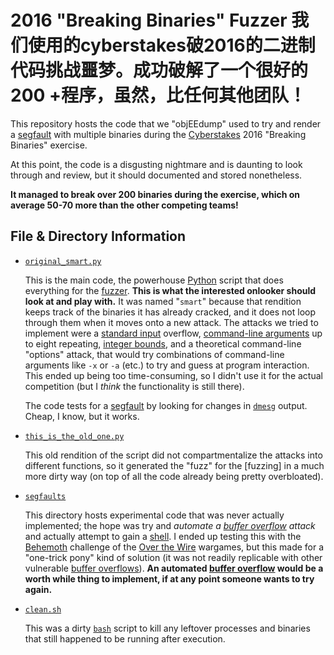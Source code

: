 2016 "Breaking Binaries" Fuzzer
我们使用的cyberstakes破2016的二进制代码挑战噩梦。成功破解了一个很好的200 +程序，虽然，比任何其他团队！
============

This repository hosts the code that we "objEEdump" used to try and render a [segfault] with multiple binaries during the [Cyberstakes] 2016 "Breaking Binaries" exercise.

At this point, the code is a disgusting nightmare and is daunting to look through and review, but it should documented and stored nonetheless.

__It managed to break over 200 binaries during the exercise, which on average 50-70 more than the other competing teams!__

File & Directory Information
--------


* [`original_smart.py`](original_smart.py)

	This is the main code, the powerhouse [Python] script that does everything for the [fuzzer]. __This is what the interested onlooker should look at and play with.__ It was named "`smart`" because that rendition keeps track of the binaries it has already cracked, and it does not loop through them when it moves onto a new attack. The attacks we tried to implement were a [standard input] overflow, [command-line arguments] up to eight repeating, [integer bounds], and a theoretical command-line "options" attack, that would try combinations of command-line arguments like `-x` or `-a` (etc.) to try and guess at program interaction. This ended up being too time-consuming, so I didn't use it for the actual competition (but I _think_ the functionality is still there). 

	The code tests for a [segfault] by looking for changes in [`dmesg`][dmesg] output. Cheap, I know, but it works.


* [`this_is_the_old_one.py`](this_is_the_old_one.py)

	This old rendition of the script did not compartmentalize the attacks into different functions, so it generated the "fuzz" for the [fuzzing] in a much more dirty way (on top of all the code already being pretty overbloated).

* [`segfaults`](segfaults)

	This directory hosts experimental code that was never actually implemented; the hope was try and _automate a [buffer overflow] attack_ and actually attempt to gain a [shell]. I ended up testing this with the [Behemoth] challenge of the [Over the Wire]  wargames, but this made for a "one-trick pony" kind of solution (it was not readily replicable with other vulnerable [buffer overflows]). __An automated [buffer overflow] would be a worth while thing to implement, if at any point someone wants to try again.__

* [`clean.sh`](clean.sh)

	This was a dirty [`bash`][bash] script to kill any leftover processes and binaries that still happened to be running after execution.



[segfault]: https://en.wikipedia.org/wiki/Segmentation_fault
[Cyberstakes]: https://www.cyberstakesonline.com/
[buffer overflow]: https://en.wikipedia.org/wiki/Buffer_overflow
[buffer overflows]: https://en.wikipedia.org/wiki/Buffer_overflow
[shell]: https://en.wikipedia.org/wiki/Bash_%28Unix_shell%29
[bash]: https://en.wikipedia.org/wiki/Bash_%28Unix_shell%29
[Over the Wire]: http://overthewire.org/wargames/
[Behemoth]: http://overthewire.org/wargames/behemoth/
[Python]: https://www.python.org/
[fuzzer]: https://en.wikipedia.org/wiki/Fuzz_testing
[stdin]:https://en.wikipedia.org/wiki/Standard_streams#Standard_input_.28stdin.29
[standard input]: https://en.wikipedia.org/wiki/Standard_streams#Standard_input_.28stdin.29
[command-line arguments]: https://www.cs.bu.edu/teaching/c/program-args/
[integer bounds]: https://en.wikipedia.org/wiki/2147483647_%28number%29
[dmesg]: https://en.wikipedia.org/wiki/Dmesg
